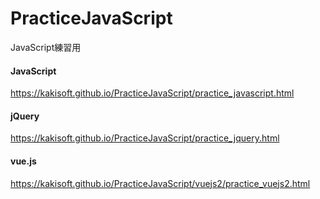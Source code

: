 # PracticeJavaScript
JavaScript練習用  

#### JavaScript
https://kakisoft.github.io/PracticeJavaScript/practice_javascript.html

#### jQuery
https://kakisoft.github.io/PracticeJavaScript/practice_jquery.html

#### vue.js
https://kakisoft.github.io/PracticeJavaScript/vuejs2/practice_vuejs2.html

